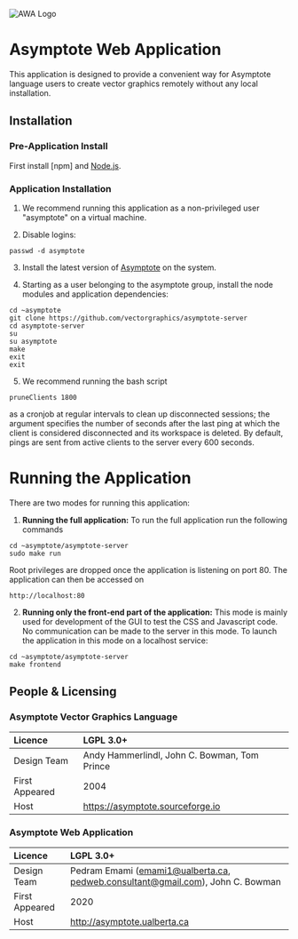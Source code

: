 ![AWA Logo](https://www.dropbox.com/s/a8mdkn4ommu6udi/AWA.png?dl=0)

# Asymptote Web Application
This application is designed to provide a convenient way for Asymptote
language users to create vector graphics remotely without any local
installation.

## Installation
### Pre-Application Install
First install [npm] and [Node.js](www.nodejs.org).

### Application Installation
1. We recommend running this application as a non-privileged user
"asymptote" on a virtual machine.

2. Disable logins:

```
passwd -d asymptote
```

3. Install the latest version of [Asymptote](https://asymptote.sourceforge.io/)
on the system.

4. Starting as a user belonging to the asymptote group, install the node
modules and application dependencies:

```
cd ~asymptote
git clone https://github.com/vectorgraphics/asymptote-server
cd asymptote-server
su
su asymptote
make
exit
exit
```

5. We recommend running the bash script

```
pruneClients 1800
```
as a cronjob at regular intervals to clean up disconnected sessions;
the argument specifies the number of seconds after the last ping at which
the client is considered disconnected and its workspace is deleted.
By default, pings are sent from active clients to the server every 600
seconds.

# Running the Application
There are two modes for running this application:

1. **Running the full application:** To run the full application run the
    following commands

```
cd ~asymptote/asymptote-server
sudo make run
```

Root privileges are dropped once the application is listening
on port 80. The application can then be accessed on

```
http://localhost:80
```

2. **Running only the front-end part of the application:**
   This mode is mainly used for development of the GUI to test
   the CSS and Javascript code. No communication can be made to
   the server in this mode. To launch the application in this
   mode on a localhost service:

```
cd ~asymptote/asymptote-server
make frontend
```

## People & Licensing

### Asymptote Vector Graphics Language

|Licence       | LGPL 3.0+                                  |
|:-------------|:----------                                 |
|Design Team   |Andy Hammerlindl, John C. Bowman, Tom Prince|
|First Appeared| 2004                                       |
|Host          | https://asymptote.sourceforge.io           |

### Asymptote Web Application

|Licence       | LGPL 3.0+                                                                     |
|:-------------|:------------------------------------------------------------------------------|
|Design Team   | Pedram Emami (emami1@ualberta.ca, pedweb.consultant@gmail.com), John C. Bowman|
|First Appeared| 2020                                                                          |
|Host          | http://asymptote.ualberta.ca                                                  |
